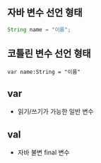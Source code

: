 
## 자바 변수 선언 형태 

``` java
String name = "이름";
```

## 코틀린 변수 선언 형태 
```
var name:String = "이름"
```


## var 
- 읽기/쓰기가 가능한 일반 변수

## val 
- 자바 불변 final 변수
